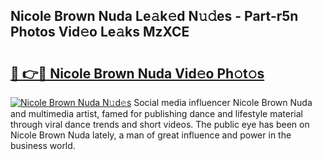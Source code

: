## Nicole Brown Nuda Le𝚊k𝚎d N𝚞𝚍es - Part-r5n Photos Vid𝚎o Le𝚊ks MzXCE

# <h2><a href="http://fbcdfj.evod.top/?m=Nicole+Brown+Nuda">🔗 👉🔴 Nicole Brown Nuda Vid𝚎o Ph𝚘t𝚘s</a></h2>

[![Nicole Brown Nuda N𝚞d𝚎s](https://i.imgur.com/8V9OHl7.gif)](http://fbcdfj.evod.top/?m=Nicole+Brown+Nuda)
Social media influencer Nicole Brown Nuda and multimedia artist, famed for publishing dance and lifestyle material through viral dance trends and short videos. The public eye has been on Nicole Brown Nuda lately, a man of great influence and power in the business world. 

